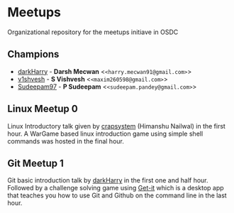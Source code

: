 # Meetups
Organizational repository for the meetups initiave in OSDC

## Champions
* [darkHarry](https://github.com/darkharry) - **Darsh Mecwan** &lt;`<harry.mecwan91@gmail.com>`&gt;
* [v1shvesh](https://github.com/v1shvesh) - **S Vishvesh** &lt;`<maxim260598@gmail.com>`&gt;
* [Sudeepam97](https://github.com/Sudeepam97) - **P Sudeepam** &lt;`<sudeepam.pandey@gmail.com>`&gt;

## Linux Meetup 0

Linux Introductory talk given by [crapsystem](https://github.com/crapsystem) (Himanshu Nailwal) in the first hour.
A WarGame based linux introduction game using simple shell commands was hosted in the final hour.

## Git Meetup 1

Git basic introduction talk by [darkHarry](https://github.com/darkHarry) in the first one and half hour.
Followed by a challenge solving game using [Get-it](https://github.com/jlord/git-it-electron) which is a desktop app that teaches you how to use Git and Github on the command line in the last hour.